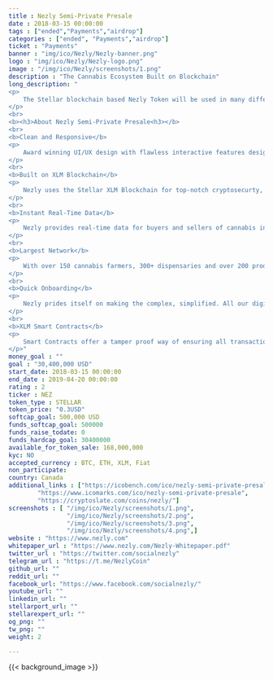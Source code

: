 ```yaml
---
title : Nezly Semi-Private Presale
date : 2018-03-15 00:00:00
tags : ["ended","Payments","airdrop"]
categories : ["ended", "Payments","airdrop"]
ticket : "Payments"
banner : "img/ico/Nezly/Nezly-banner.png"
logo : "img/ico/Nezly/Nezly-logo.png"
image : "/img/ico/Nezly/screenshots/1.png"
description : "The Cannabis Ecosystem Built on Blockchain"
long_description: "
<p>
	The Stellar blockchain based Nezly Token will be used in many different ways, from remittance with our cannabis exchange to consumer driven mobile apps, but it doesn't just stop there.
</p>
<br>
<b><h3>About Nezly Semi-Private Presale<h3></b>
<br>
<b>Clean and Responsive</b>
<p>
	Award winning UI/UX design with flawless interactive features designed to offer the best experience on any device.
</p>
<br>
<b>Built on XLM Blockchain</b>
<p>
	Nezly uses the Stellar XLM Blockchain for top-notch cryptosecurty, speed and robust intelligence. Over 500X's faster transactions than the Ethereum Blockchain.
</p>
<br>
<b>Instant Real-Time Data</b>
<p>
	Nezly provides real-time data for buyers and sellers of cannabis in one secure location, accessible anytime, anywhere.
</p>
<br>
<b>Largest Network</b>
<p>
	With over 150 cannabis farmers, 300+ dispensaries and over 200 product providers and growing, Nezly is positioned to be the largest cannabis network in the world.
</p>
<br>
<b>Quick Onboarding</b>
<p>
	Nezly prides itself on making the complex, simplified. All our digital products are easy to setup and easy to use.
</p>
<br>
<b>XLM Smart Contracts</b>
<p>
	Smart Contracts offer a tamper proof way of ensuring all transactions and data are kept at the highest level of security.
</p>"
money_goal : ""
goal : "30,400,000 USD"
start_date: 2018-03-15 00:00:00
end_date : 2019-04-20 00:00:00
rating : 2
ticker : NEZ
token_type : STELLAR
token_price: "0.3USD"
softcap_goal: 500,000 USD
funds_softcap_goal: 500000 
funds_raise_todate: 0
funds_hardcap_goal: 30400000
available_for_token_sale: 168,000,000
kyc: NO 
accepted_currency : BTC, ETH, XLM, Fiat
non_participate: 
country: Canada
additional_links : ["https://icobench.com/ico/nezly-semi-private-presale",
        "https://www.icomarks.com/ico/nezly-semi-private-presale",
        "https://cryptoslate.com/coins/nezly/"]
screenshots : [ "/img/ico/Nezly/screenshots/1.png",
                "/img/ico/Nezly/screenshots/2.png",
                "/img/ico/Nezly/screenshots/3.png",
                "/img/ico/Nezly/screenshots/4.png",]
website : "https://www.nezly.com"
whitepaper_url : "https://www.nezly.com/Nezly-Whitepaper.pdf"
twitter_url : "https://twitter.com/socialnezly"
telegram_url : "https://t.me/NezlyCoin"
github_url: ""
reddit_url: ""
facebook_url: "https://www.facebook.com/socialnezly/"
youtube_url: ""
linkedin_url: ""
stellarport_url: ""
stellarexpert_url: ""
og_png: ""
tw_png: ""
weight: 2

---
```



{{< background_image >}}
